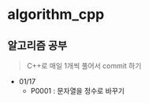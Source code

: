 # algorithm_cpp

## 알고리즘 공부

> C++로 매일 1개씩 풀어서 commit 하기

<!-- 정수 제곱근 판별 할차례 -->
- 01/17
  - P0001 : 문자열을 정수로 바꾸기
<!-- - 01/03
  - P0002 : 문자열 내 p와 y의 개수
  - P0003 : 문자열을 정수로 바꾸기
  - P0004 : 하샤드 수
  - P0005 : 정수 내림차순으로 배치하기
- 01/06
  - P0006 : 문자열 내림차순으로 배치하기
  - P0007 : 같은 숫자는 싫어
  - P0008 : 3진법 뒤집기
  - P0009 : 시저 암호
  - P0010 : 최소직사각형
- 01/08
  - P0011 : [1차] 비밀지도
  - P0012 : 삼총사
  - P0013 : 문자열 내 마음대로 정렬하기
  - P0014 : K번째수
  - P0015 : 숫자 문자열과 영단어
  - P0016 : 두 개 뽑아서 더하기
  - P0017 : 푸드 파이트 대회
  - P0018 : 소수 찾기
- 01/09
  - P0019 : 폰켓몬
  - P0020 : 콜라 문제
  - P0021 : 실패율
- 01/12
  - P0022 : 크기가 작은 부분문자열
  - P0023 : [1차] 다트 게임
  - P0024 : 가장 가까운 같은 글자
  - P0025 : 로또의 최고 순위와 최저 순위
- 01/13
  - P0026 : 체육복
  - P0027 : 과일 장수
  - P0028 : 완주하지 못한 선수
  - P0029 : 명예의 전당 (1)
  - P0030 : 숫자 짝꿍 -->